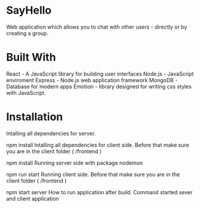 # SayHello
Web application which allows you to chat with other users - directly or by
creating a group.

# Built With
React - A JavaScript library for building user interfaces
Node.js - JavaScript enviroment
Express - Node.js web application framework
MongoDB - Database for modern apps
Emotion - library designed for writing css styles with JavaScript.

# Installation
Intalling all dependencies for server.

npm install
Intalling all dependencies for client side. Before that make sure you are in the client folder ( /frontend )

npm install
Running server side with package nodemon

npm run start
Running client side. Before that make sure you are in the client folder ( /frontend )

npm start server 
How to run application after build. Command started sever and client application
